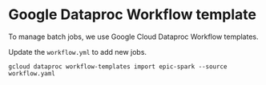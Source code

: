 # Google Dataproc Workflow template

To manage batch jobs, we use Google Cloud Dataproc Workflow templates. 

Update the `workflow.yml` to add new jobs.

`gcloud dataproc workflow-templates import epic-spark --source workflow.yaml`


